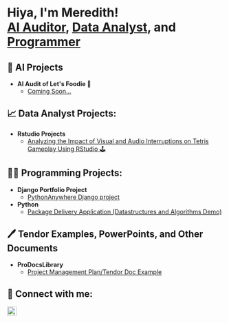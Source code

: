 <h1>Hiya, I'm Meredith! <br/><a href="https://github.com/MeredithSalois/AI-Projects">AI Auditor</a>, <a href="https://www.linkedin.com/in/meredithsalois/">Data Analyst</a>, and <a href="https://github.com/MeredithSalois">Programmer</a>

<h2>🤖 AI Projects</h2>

- <b>AI Audit of Let's Foodie 🫛</b>
  - [Coming Soon...](https://github.com/MeredithSalois/AI-Projects)

<h2>📈 Data Analyst Projects:</h2>

- <b>Rstudio Projects</b>
  - [Analyzing the Impact of Visual and Audio Interruptions on Tetris Gameplay Using RStudio 🕹️](https://github.com/MeredithSalois/Rstudio-Project)
 
<h2>👨‍💻 Programming Projects:</h2>

- <b>Django Portfolio Project</b>
  - [PythonAnywhere Django project](https://github.com/MeredithSalois/Django-Portfolio-Practice)
- <b>Python</b>
  - [Package Delivery Application (Datastructures and Algorithms Demo)](https://github.com/joshmadakor1/Package-Delivery-Pathfinding-Algorithm)


<h2>🖊️ Tendor Examples, PowerPoints, and Other Documents</h2>

- <b>ProDocsLibrary</b>
  - [Project Management Plan/Tendor Doc Example](https://github.com/MeredithSalois/ProDocsLibrary/blob/main/Project%20Management%20Plan.pdf)

<h2> 🤳 Connect with me:</h2>

[<img align="left" alt="MeredithSalois | LinkedIn" width="22px" src="https://github.com/MeredithSalois/MeredithSalois/assets/127200950/890f3c31-8c8a-4a97-8840-c24f6a693edf" />][linkedin]

[linkedin]: https://linkedin.com/in/meredithsalois

